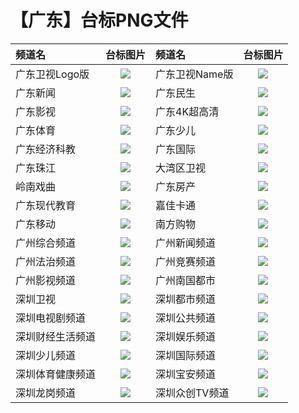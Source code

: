 # 【广东】台标PNG文件
|频道名|台标图片|频道名|台标图片|
|:---|:---:|:---|:---:|
|广东卫视Logo版|<img src="https://raw.githubusercontent.com/wanglindl/TVlogo/main/img/Guangdong.png">|广东卫视Name版|<img src="https://raw.githubusercontent.com/wanglindl/TVlogo/main/img/Guangdong0.png">|
|广东新闻|<img src="https://raw.githubusercontent.com/wanglindl/TVlogo/main/img/Guangdong1.png">|广东民生|<img src="https://raw.githubusercontent.com/wanglindl/TVlogo/main/img/Guangdong2.png">|
|广东影视|<img src="https://raw.githubusercontent.com/wanglindl/TVlogo/main/img/Guangdong3.png">|广东4K超高清|<img src="https://raw.githubusercontent.com/wanglindl/TVlogo/main/img/Guangdong4.png">|
|广东体育|<img src="https://raw.githubusercontent.com/wanglindl/TVlogo/main/img/Guangdong5.png">|广东少儿|<img src="https://raw.githubusercontent.com/wanglindl/TVlogo/main/img/Guangdong6.png">|
|广东经济科教|<img src="https://raw.githubusercontent.com/wanglindl/TVlogo/main/img/Guangdong7.png">|广东国际|<img src="https://raw.githubusercontent.com/wanglindl/TVlogo/main/img/Guangdong8.png">|
|广东珠江|<img src="https://raw.githubusercontent.com/wanglindl/TVlogo/main/img/Guangdong9.png">|大湾区卫视|<img src="https://raw.githubusercontent.com/wanglindl/TVlogo/main/img/Guangdong10.png">|
|岭南戏曲|<img src="https://raw.githubusercontent.com/wanglindl/TVlogo/main/img/Guangdong11.png">|广东房产|<img src="https://raw.githubusercontent.com/wanglindl/TVlogo/main/img/Guangdong12.png">|
|广东现代教育|<img src="https://raw.githubusercontent.com/wanglindl/TVlogo/main/img/Guangdong13.png">|嘉佳卡通|<img src="https://raw.githubusercontent.com/wanglindl/TVlogo/main/img/Guangdong14.png">|
|广东移动|<img src="https://raw.githubusercontent.com/wanglindl/TVlogo/main/img/Guangdong15.png">|南方购物|<img src="https://raw.githubusercontent.com/wanglindl/TVlogo/main/img/Guangdong16.png">|
|广州综合频道|<img src="https://raw.githubusercontent.com/wanglindl/TVlogo/main/img/Guangzhou1.png">|广州新闻频道|<img src="https://raw.githubusercontent.com/wanglindl/TVlogo/main/img/Guangzhou2.png">|
|广州法治频道|<img src="https://raw.githubusercontent.com/wanglindl/TVlogo/main/img/Guangzhou3.png">|广州竞赛频道|<img src="https://raw.githubusercontent.com/wanglindl/TVlogo/main/img/Guangzhou4.png">|
|广州影视频道|<img src="https://raw.githubusercontent.com/wanglindl/TVlogo/main/img/Guangzhou5.png">|广州南国都市|<img src="https://raw.githubusercontent.com/wanglindl/TVlogo/main/img/Guangzhou6.png">|
|深圳卫视|<img src="https://raw.githubusercontent.com/wanglindl/TVlogo/main/img/Shenzhen.png">|深圳都市频道|<img src="https://raw.githubusercontent.com/wanglindl/TVlogo/main/img/Shenzhen1.png">|
|深圳电视剧频道|<img src="https://raw.githubusercontent.com/wanglindl/TVlogo/main/img/Shenzhen2.png">|深圳公共频道|<img src="https://raw.githubusercontent.com/wanglindl/TVlogo/main/img/Shenzhen3.png">|
|深圳财经生活频道|<img src="https://raw.githubusercontent.com/wanglindl/TVlogo/main/img/Shenzhen4.png">|深圳娱乐频道|<img src="https://raw.githubusercontent.com/wanglindl/TVlogo/main/img/Shenzhen5.png">|
|深圳少儿频道|<img src="https://raw.githubusercontent.com/wanglindl/TVlogo/main/img/Shenzhen6.png">|深圳国际频道|<img src="https://raw.githubusercontent.com/wanglindl/TVlogo/main/img/Shenzhen7.png">|
|深圳体育健康频道|<img src="https://raw.githubusercontent.com/wanglindl/TVlogo/main/img/Shenzhen8.png">|深圳宝安频道|<img src="https://raw.githubusercontent.com/wanglindl/TVlogo/main/img/Shenzhen9.png">|
|深圳龙岗频道|<img src="https://raw.githubusercontent.com/wanglindl/TVlogo/main/img/Shenzhen8.png">|深圳众创TV频道|<img src="https://raw.githubusercontent.com/wanglindl/TVlogo/main/img/Shenzhen9.png">|
